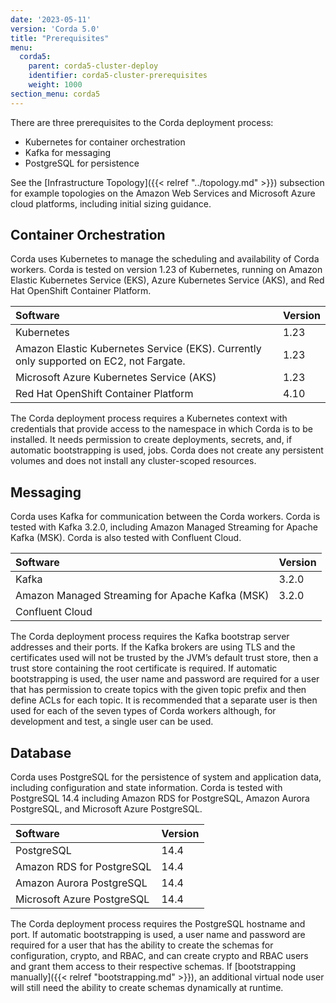 ```yaml
---
date: '2023-05-11'
version: 'Corda 5.0'
title: "Prerequisites"
menu:
  corda5:
    parent: corda5-cluster-deploy
    identifier: corda5-cluster-prerequisites
    weight: 1000
section_menu: corda5
---
```


There are three prerequisites to the Corda deployment process:

* Kubernetes for container orchestration
* Kafka for messaging
* PostgreSQL for persistence

See the [Infrastructure Topology]({{< relref "../topology.md" >}}) subsection for example topologies on the Amazon Web Services
and Microsoft Azure cloud platforms, including initial sizing guidance.

## Container Orchestration

Corda uses Kubernetes to manage the scheduling and availability of Corda workers.
Corda is tested on version 1.23 of Kubernetes, running on Amazon Elastic Kubernetes Service (EKS),
Azure Kubernetes Service (AKS), and Red Hat OpenShift Container Platform.

| Software | Version |
| :----------- | :----------- |
| Kubernetes | 1.23 |
| Amazon Elastic Kubernetes Service (EKS). Currently only supported on EC2, not Fargate. | 1.23 |
| Microsoft Azure Kubernetes Service (AKS) | 1.23 |
| Red Hat OpenShift Container Platform | 4.10 |

The Corda deployment process requires a Kubernetes context with credentials that provide access to the namespace
in which Corda is to be installed. It needs permission to create deployments, secrets, and,
if automatic bootstrapping is used, jobs. Corda does not create any persistent volumes and does not install any cluster-scoped resources.

## Messaging

Corda uses Kafka for communication between the Corda workers. Corda is tested with Kafka 3.2.0,
including Amazon Managed Streaming for Apache Kafka (MSK). Corda is also tested with Confluent Cloud.

| Software | Version |
| :----------- | :----------- |
| Kafka | 3.2.0 |
| Amazon Managed Streaming for Apache Kafka (MSK) | 3.2.0 |
| Confluent Cloud |  |

The Corda deployment process requires the Kafka bootstrap server addresses and their ports.
If the Kafka brokers are using TLS and the certificates used will not be trusted by the JVM’s default trust store,
then a trust store containing the root certificate is required. If automatic bootstrapping is used, the user name
and password are required for a user that has permission to create topics with the given topic prefix and
then define ACLs for each topic. It is recommended that a separate user is then used for each of the seven types of
Corda workers although, for development and test, a single user can be used.

## Database

Corda uses PostgreSQL for the persistence of system and application data, including configuration and state information.
Corda is tested with PostgreSQL 14.4 including Amazon RDS for PostgreSQL, Amazon Aurora PostgreSQL, and Microsoft Azure PostgreSQL.

| Software | Version |
| :----------- | :----------- |
| PostgreSQL | 14.4 |
| Amazon RDS for PostgreSQL | 14.4 |
| Amazon Aurora PostgreSQL | 14.4 |
| Microsoft Azure PostgreSQL | 14.4 |

The Corda deployment process requires the PostgreSQL hostname and port. If automatic bootstrapping is used,
a user name and password are required for a user that has the ability to create the schemas for configuration, crypto,
and RBAC, and can create crypto and RBAC users and grant them access to their respective schemas.
If [bootstrapping manually]({{< relref "bootstrapping.md" >}}), an additional virtual node user will still need the ability to create schemas dynamically at runtime.
